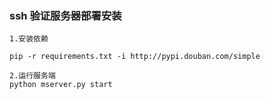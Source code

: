 ### ssh 验证服务器部署安装
```
1.安装依赖

pip -r requirements.txt -i http://pypi.douban.com/simple

2.运行服务端
python mserver.py start

```

